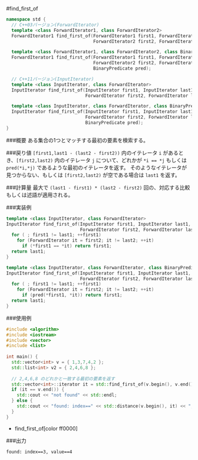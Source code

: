 #find_first_of

```cpp
namespace std {
  // C++03バージョン(ForwardIterator)
  template <class ForwardIterator1, class ForwardIterator2>
  ForwardIterator1 find_first_of(ForwardIterator1 first1, ForwardIterator1 last1,
                                 ForwardIterator2 first2, ForwardIterator2 last2);

  template <class ForwardIterator1, class ForwardIterator2, class BinaryPredicate>
  ForwardIterator1 find_first_of(ForwardIterator1 first1, ForwardIterator1 last1,
                                 ForwardIterator2 first2, ForwardIterator2 last2,
                                 BinaryPredicate pred);

  // C++11バージョン(InputIterator)
  template <class InputIterator, class ForwardIterator>
  InputIterator find_first_of(InputIterator first1, InputIterator last1,
                              ForwardIterator first2, ForwardIterator last2);

  template <class InputIterator, class ForwardIterator, class BinaryPredicate>
  InputIterator find_first_of(InputIterator first1, InputIterator last1,
                              ForwardIterator first2, ForwardIterator last2,
                              BinaryPredicate pred);
}
```

###概要
ある集合の1つとマッチする最初の要素を検索する。

###戻り値
`[first1,last1 - (last2 - first2))` 内のイテレータ `i` があるとき、`[first2,last2)` 内のイテレータ `j` について、どれかが `*i == *j` もしくは `pred(*i,*j)` であるような最初のイテレータを返す。
そのようなイテレータが見つからない、もしくは `[first2,last2)` が空である場合は `last1` を返す。

###計算量
最大で `(last1 - first1) * (last2 - first2)` 回の、対応する比較もしくは述語が適用される。

###実装例
```cpp
template <class InputIterator, class ForwardIterator>
InputIterator find_first_of(InputIterator first1, InputIterator last1,
                            ForwardIterator first2, ForwardIterator last2) {
  for ( ; first1 != last1; ++first1)
    for (ForwardIterator it = first2; it != last2; ++it)
      if (*first1 == *it) return first1;
  return last1;
}

template <class InputIterator, class ForwardIterator, class BinaryPredicate>
InputIterator find_first_of(InputIterator first1, InputIterator last1,
                            ForwardIterator first2, ForwardIterator last2, BinaryPredicate pred) {
  for ( ; first1 != last1; ++first1)
    for (ForwardIterator it = first2; it != last2; ++it)
      if (pred(*first1, *it)) return first1;
  return last1;
}
```

###使用例
```cpp
#include <algorithm>
#include <iostream>
#include <vector>
#include <list>
 
int main() {
  std::vector<int> v = { 1,3,7,4,2 };
  std::list<int> v2 = { 2,4,6,8 };
 
  // 2,4,6,8 のどれかと一致する最初の要素を返す
  std::vector<int>::iterator it = std::find_first_of(v.begin(), v.end(), v2.begin(), v2.end());
  if (it == v.end()) {
    std::cout << "not found" << std::endl;
  } else {
    std::cout << "found: index==" << std::distance(v.begin(), it) << ", value==" << *it << std::endl;
  }
}
```
* find_first_of[color ff0000]

###出力
```
found: index==3, value==4
```

